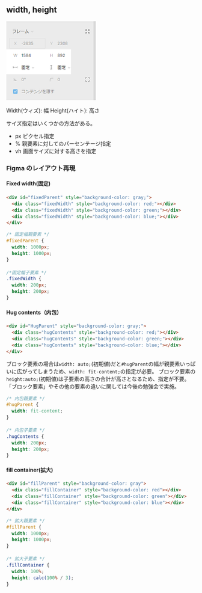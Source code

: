 ## width, height

![widthHeight](./img/widthHeight.png)

Width(ウィズ): 幅
Height(ハイト): 高さ

サイズ指定はいくつかの方法がある。

- px
  ピクセル指定
- %
  親要素に対してのパーセンテージ指定
- vh
  画面サイズに対する高さを指定

### Figma のレイアウト再現

#### Fixed width(固定)

```html
<div id="fixedParent" style="background-color: gray;">
  <div class="fixedWidth" style="background-color: red;"></div>
  <div class="fixedWidth" style="background-color: green;"></div>
  <div class="fixedWidth" style="background-color: blue;"></div>
</div>
```

```css
/* 固定幅親要素 */
#fixedParent {
  width: 1000px;
  height: 1000px;
}

/*固定幅子要素 */
.fixedWidth {
  width: 200px;
  height: 200px;
}
```

#### Hug contents（内包）

```html
<div id="HugParent" style="background-color: gray;">
  <div class="hugContents" style="background-color: red;"></div>
  <div class="hugContents" style="background-color: green;"></div>
  <div class="hugContents" style="background-color: blue;"></div>
</div>
```

ブロック要素の場合は`width: auto;`(初期値)だと`#hugParent`の幅が親要素いっぱいに広がってしまうため、`width: fit-content;`の指定が必要。
ブロック要素の`height:auto;`(初期値)は子要素の高さの合計が高さとなるため、指定が不要。
「ブロック要素」やその他の要素の違いに関しては今後の勉強会で実施。

```css
/* 内包親要素 */
#hugParent {
  width: fit-content;
}

/* 内包子要素 */
.hugContents {
  width: 200px;
  height: 200px;
}
```

#### fill container(拡大)

```html
<div id="fillParent" style="background-color: gray">
  <div class="fillContainer" style="background-color: red"></div>
  <div class="fillContainer" style="background-color: green"></div>
  <div class="fillContainer" style="background-color: blue"></div>
</div>
```

```css
/* 拡大親要素 */
#fillParent {
  width: 1000px;
  height: 1000px;
}

/* 拡大子要素 */
.fillContainer {
  width: 100%;
  height: calc(100% / 3);
}
```
